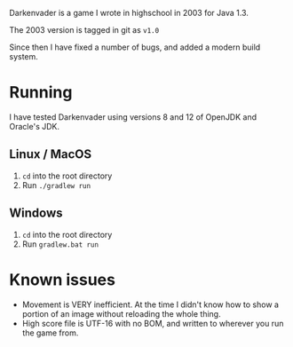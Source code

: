 Darkenvader is a game I wrote in highschool in 2003 for Java 1.3.

The 2003 version is tagged in git as `v1.0`

Since then I have fixed a number of bugs, and added a modern build system.

# Running
I have tested Darkenvader using versions 8 and 12 of OpenJDK and Oracle's JDK.

## Linux / MacOS
1. `cd` into the root directory
2. Run `./gradlew run`

## Windows
1. `cd` into the root directory
2. Run `gradlew.bat run`

# Known issues
* Movement is VERY inefficient. At the time I didn't know how to show a portion
  of an image without reloading the whole thing.
* High score file is UTF-16 with no BOM, and written to wherever you run the
  game from.
